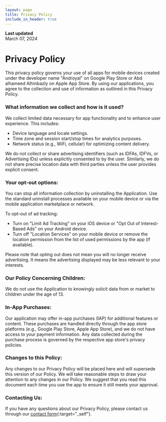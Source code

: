 ```yaml
---
layout: page
title: Privacy Policy
include_in_header: true
---
```

**Last updated**  
March 07, 2024

# Privacy Policy

This privacy policy governs your use of all apps for mobile devices created under the developer name "Androyal" on Google Play Store or Abd alhameed Alhinbazly on Apple App Store. By using our applications, you agree to the collection and use of information as outlined in this Privacy Policy.


### What information we collect and how is it used?

We collect limited data necessary for app functionality and to enhance user experience. This includes:

- Device language and locale settings.
- Time zone and session start/stop times for analytics purposes.
- Network status (e.g., WiFi, cellular) for optimizing content delivery.

We do not collect or share advertising identifiers (such as IDFAs, IDFVs, or Advertising IDs) unless explicitly consented to by the user. Similarly, we do not share precise location data with third parties unless the user provides explicit consent.


### Your opt-out options:

You can stop all information collection by uninstalling the Application. Use the standard uninstall processes available on your mobile device or via the mobile application marketplace or network.

To opt-out of ad tracking:

- Turn on "Limit Ad Tracking" on your iOS device or "Opt Out of Interest-Based Ads" on your Android device.
- Turn off "Location Services" on your mobile device or remove the location permission from the list of used permissions by the app (if available).

Please note that opting out does not mean you will no longer receive advertising. It means the advertising displayed may be less relevant to your interests.


### Our Policy Concerning Children:

We do not use the Application to knowingly solicit data from or market to children under the age of 13. 


### In-App Purchases:

Our application may offer in-app purchases (IAP) for additional features or content. These purchases are handled directly through the app store platforms (e.g., Google Play Store, Apple App Store), and we do not have access to your payment information. Any data collected during the purchase process is governed by the respective app store's privacy policies.


### Changes to this Policy:

Any changes to our Privacy Policy will be placed here and will supersede this version of our Policy. We will take reasonable steps to draw your attention to any changes in our Policy. We suggest that you read this document each time you use the app to ensure it still meets your approval.


### Contacting Us:

If you have any questions about our Privacy Policy, please contact us through our [contact form](/contact-us){:target="_self"}.

